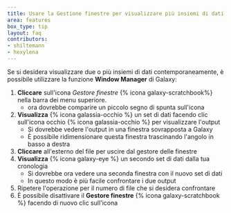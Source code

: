```yaml
---
title: Usare la Gestione finestre per visualizzare più insiemi di dati
area: features
box_type: tip
layout: faq
contributors:
- shiltemann
- hexylena
---
```



Se si desidera visualizzare due o più insiemi di dati contemporaneamente, è possibile utilizzare la funzione **Window Manager** di Galaxy:
  1. **Cliccare** sull'icona *Gestore finestre* {% icona galaxy-scratchbook%} nella barra dei menu superiore.
     - ora dovrebbe comparire un piccolo segno di spunta sull'icona
  2. **Visualizza** {% icona galassia-occhio %} un set di dati facendo clic sull'icona occhio {% icona galassia-occhio %} per visualizzare l'output
     - Si dovrebbe vedere l'output in una finestra sovrapposta a Galaxy
     - È possibile ridimensionare questa finestra trascinando l'angolo in basso a destra
  3. **Cliccare** all'esterno del file per uscire dal gestore delle finestre
  4. **Visualizza** {% icona galaxy-eye %} un secondo set di dati dalla tua cronologia
     - Si dovrebbe ora vedere una seconda finestra con il nuovo set di dati
     - In questo modo è più facile confrontare i due output
  5. Ripetere l'operazione per il numero di file che si desidera confrontare
  6. È possibile disattivare il **Gestore finestre** {% icona galaxy-scratchbook %} facendo di nuovo clic sull'icona

